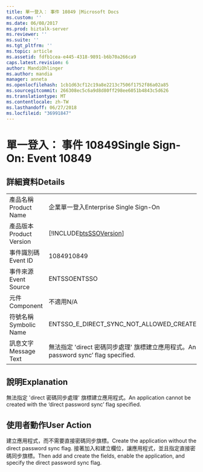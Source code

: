 ```yaml
---
title: 單一登入： 事件 10849 |Microsoft Docs
ms.custom: ''
ms.date: 06/08/2017
ms.prod: biztalk-server
ms.reviewer: ''
ms.suite: ''
ms.tgt_pltfrm: ''
ms.topic: article
ms.assetid: fdfb1cea-e445-4318-9891-b6b70a266ca9
caps.latest.revision: 6
author: MandiOhlinger
ms.author: mandia
manager: anneta
ms.openlocfilehash: 1cb1d63cf12c19a8e2213c7506f1752f86a02a85
ms.sourcegitcommit: 266308ec5c6a9d8d80ff298ee6051b4843c5d626
ms.translationtype: MT
ms.contentlocale: zh-TW
ms.lasthandoff: 06/27/2018
ms.locfileid: "36991847"
---
```

# <a name="single-sign-on-event-10849"></a><span data-ttu-id="7479e-102">單一登入： 事件 10849</span><span class="sxs-lookup"><span data-stu-id="7479e-102">Single Sign-On: Event 10849</span></span>
## <a name="details"></a><span data-ttu-id="7479e-103">詳細資料</span><span class="sxs-lookup"><span data-stu-id="7479e-103">Details</span></span>  
  
|                 |                                                                                  |
|-----------------|----------------------------------------------------------------------------------|
|  <span data-ttu-id="7479e-104">產品名稱</span><span class="sxs-lookup"><span data-stu-id="7479e-104">Product Name</span></span>   |                            <span data-ttu-id="7479e-105">企業單一登入</span><span class="sxs-lookup"><span data-stu-id="7479e-105">Enterprise Single Sign-On</span></span>                             |
| <span data-ttu-id="7479e-106">產品版本</span><span class="sxs-lookup"><span data-stu-id="7479e-106">Product Version</span></span> |            [!INCLUDE[btsSSOVersion](../includes/btsssoversion-md.md)]            |
|    <span data-ttu-id="7479e-107">事件識別碼</span><span class="sxs-lookup"><span data-stu-id="7479e-107">Event ID</span></span>     |                                      <span data-ttu-id="7479e-108">10849</span><span class="sxs-lookup"><span data-stu-id="7479e-108">10849</span></span>                                       |
|  <span data-ttu-id="7479e-109">事件來源</span><span class="sxs-lookup"><span data-stu-id="7479e-109">Event Source</span></span>   |                                      <span data-ttu-id="7479e-110">ENTSSO</span><span class="sxs-lookup"><span data-stu-id="7479e-110">ENTSSO</span></span>                                      |
|    <span data-ttu-id="7479e-111">元件</span><span class="sxs-lookup"><span data-stu-id="7479e-111">Component</span></span>    |                                       <span data-ttu-id="7479e-112">不適用</span><span class="sxs-lookup"><span data-stu-id="7479e-112">N/A</span></span>                                        |
|  <span data-ttu-id="7479e-113">符號名稱</span><span class="sxs-lookup"><span data-stu-id="7479e-113">Symbolic Name</span></span>  |                     <span data-ttu-id="7479e-114">ENTSSO_E_DIRECT_SYNC_NOT_ALLOWED_CREATE</span><span class="sxs-lookup"><span data-stu-id="7479e-114">ENTSSO_E_DIRECT_SYNC_NOT_ALLOWED_CREATE</span></span>                      |
|  <span data-ttu-id="7479e-115">訊息文字</span><span class="sxs-lookup"><span data-stu-id="7479e-115">Message Text</span></span>   | <span data-ttu-id="7479e-116">無法指定 'direct 密碼同步處理' 旗標建立應用程式。</span><span class="sxs-lookup"><span data-stu-id="7479e-116">An application cannot be created with the ‘direct password sync’ flag specified.</span></span> |
  
## <a name="explanation"></a><span data-ttu-id="7479e-117">說明</span><span class="sxs-lookup"><span data-stu-id="7479e-117">Explanation</span></span>  
 <span data-ttu-id="7479e-118">無法指定 'direct 密碼同步處理' 旗標建立應用程式。</span><span class="sxs-lookup"><span data-stu-id="7479e-118">An application cannot be created with the ‘direct password sync’ flag specified.</span></span>  
  
## <a name="user-action"></a><span data-ttu-id="7479e-119">使用者動作</span><span class="sxs-lookup"><span data-stu-id="7479e-119">User Action</span></span>  
 <span data-ttu-id="7479e-120">建立應用程式，而不需要直接密碼同步旗標。</span><span class="sxs-lookup"><span data-stu-id="7479e-120">Create the application without the direct password sync flag.</span></span> <span data-ttu-id="7479e-121">接著加入和建立欄位，讓應用程式，並且指定直接密碼同步旗標。</span><span class="sxs-lookup"><span data-stu-id="7479e-121">Then add and create the fields, enable the application, and specify the direct password sync flag.</span></span>